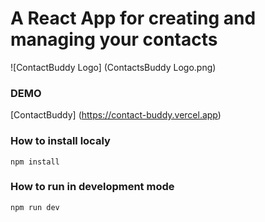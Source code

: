 # A React App for creating and managing your contacts

![ContactBuddy Logo] (ContactsBuddy Logo.png)

### DEMO

[ContactBuddy]
(https://contact-buddy.vercel.app)

### How to install localy

`npm install`

### How to run in development mode

`npm run dev`
